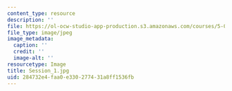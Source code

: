 ```yaml
---
content_type: resource
description: ''
file: https://ol-ocw-studio-app-production.s3.amazonaws.com/courses/5-07sc-biological-chemistry-i-fall-2013/284732e4faa0e330277431a8ff1536fb_Session_1.jpg
file_type: image/jpeg
image_metadata:
  caption: ''
  credit: ''
  image-alt: ''
resourcetype: Image
title: Session_1.jpg
uid: 284732e4-faa0-e330-2774-31a8ff1536fb
---
```

